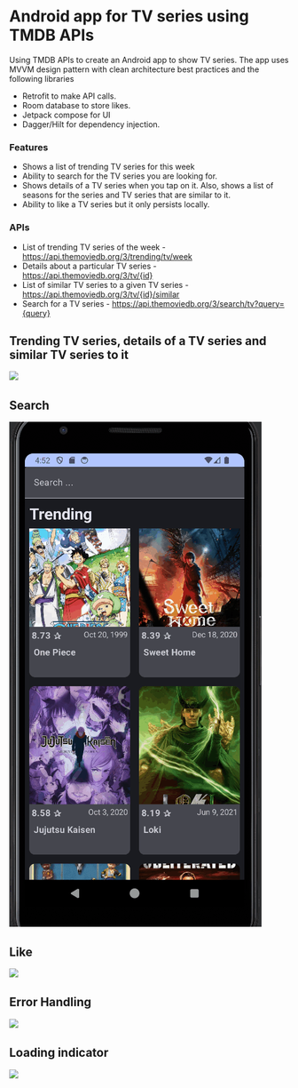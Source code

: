 # Android app for TV series using TMDB APIs
Using TMDB APIs to create an Android app to show TV series. The app uses MVVM design pattern with clean architecture best practices and the following libraries
- Retrofit to make API calls.
- Room database to store likes.
- Jetpack compose for UI
- Dagger/Hilt for dependency injection.
### Features
- Shows a list of trending TV series for this week
- Ability to search for the TV series you are looking for.
- Shows details of a TV series when you tap on it. Also, shows a list of seasons for the series and TV series that are similar to it.
- Ability to like a TV series but it only persists locally.
### APIs
- List of trending TV series of the week - https://api.themoviedb.org/3/trending/tv/week
- Details about a particular TV series - https://api.themoviedb.org/3/tv/{id}
- List of similar TV series to a given TV series - https://api.themoviedb.org/3/tv/{id}/similar
- Search for a TV series - https://api.themoviedb.org/3/search/tv?query={query}

## Trending TV series, details of a TV series and similar TV series to it
![](https://github.com/pankaj6apr/TMDB/blob/master/Home.gif)
## Search
![](https://github.com/pankaj6apr/TMDB/blob/master/search.gif)
## Like
![](https://github.com/pankaj6apr/TMDB/blob/master/Like.gif)
## Error Handling
![](https://github.com/pankaj6apr/TMDB/blob/master/error.gif)
## Loading indicator
![](https://github.com/pankaj6apr/TMDB/blob/master/loading.gif)

